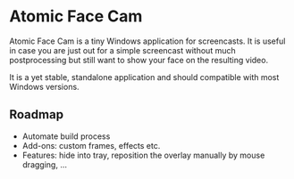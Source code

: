 # Atomic Face Cam

Atomic Face Cam is a tiny Windows application for screencasts. It is useful in case you are just out for a
simple screencast without much postprocessing but still want to show your face on the resulting video.

It is a yet stable, standalone application and should compatible with most Windows versions.

## Roadmap

- Automate build process
- Add-ons: custom frames, effects etc.
- Features: hide into tray, reposition the overlay manually by mouse dragging, ...
